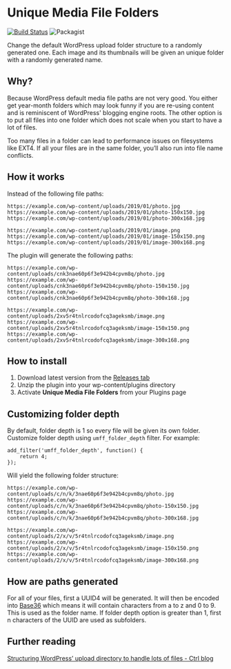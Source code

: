 # Unique Media File Folders

[![Build Status](https://travis-ci.com/CreunaFI/unique-media-file-folders.svg?branch=master)](https://travis-ci.com/CreunaFI/unique-media-file-folders) ![Packagist](https://img.shields.io/packagist/v/joppuyo/unique-media-file-folders.svg?style=flat)

Change the default WordPress upload folder structure to a randomly generated one. Each image and its thumbnails will be given an unique folder with a randomly generated name.

## Why?

Because WordPress default media file paths are not very good. You either get year-month folders which may look funny if you are re-using content and is reminiscent of WordPress' blogging engine roots. The other option is to put all files into one folder which does not scale when you start to have a lot of files.

Too many files in a folder can lead to performance issues on filesystems like EXT4. If all your files are in the same folder, you’ll also run into file name conflicts.

## How it works

Instead of the following file paths:

```
https://example.com/wp-content/uploads/2019/01/photo.jpg
https://example.com/wp-content/uploads/2019/01/photo-150x150.jpg
https://example.com/wp-content/uploads/2019/01/photo-300x168.jpg

https://example.com/wp-content/uploads/2019/01/image.png
https://example.com/wp-content/uploads/2019/01/image-150x150.png
https://example.com/wp-content/uploads/2019/01/image-300x168.png
```

The plugin will generate the following paths:

```
https://example.com/wp-content/uploads/cnk3nae60p6f3e942b4cpvm8q/photo.jpg
https://example.com/wp-content/uploads/cnk3nae60p6f3e942b4cpvm8q/photo-150x150.jpg
https://example.com/wp-content/uploads/cnk3nae60p6f3e942b4cpvm8q/photo-300x168.jpg

https://example.com/wp-content/uploads/2xv5r4tnlrcodofcq3ageksmb/image.png
https://example.com/wp-content/uploads/2xv5r4tnlrcodofcq3ageksmb/image-150x150.png
https://example.com/wp-content/uploads/2xv5r4tnlrcodofcq3ageksmb/image-300x168.png
```

## How to install

1. Download latest version from the [Releases tab](https://github.com/CreunaFI/unique-media-file-folders/releases)
2. Unzip the plugin into your wp-content/plugins directory
3. Activate **Unique Media File Folders** from your Plugins page

## Customizing folder depth

By default, folder depth is 1 so every file will be given its own folder. Customize folder depth using `umff_folder_depth` filter. For example:

```
add_filter('umff_folder_depth', function() {
    return 4;
});
```

Will yield the following folder structure:

```
https://example.com/wp-content/uploads/c/n/k/3nae60p6f3e942b4cpvm8q/photo.jpg
https://example.com/wp-content/uploads/c/n/k/3nae60p6f3e942b4cpvm8q/photo-150x150.jpg
https://example.com/wp-content/uploads/c/n/k/3nae60p6f3e942b4cpvm8q/photo-300x168.jpg

https://example.com/wp-content/uploads/2/x/v/5r4tnlrcodofcq3ageksmb/image.png
https://example.com/wp-content/uploads/2/x/v/5r4tnlrcodofcq3ageksmb/image-150x150.png
https://example.com/wp-content/uploads/2/x/v/5r4tnlrcodofcq3ageksmb/image-300x168.png
```

## How are paths generated

For all of your files, first a UUID4 will be generated. It will then be encoded into [Base36](https://en.wikipedia.org/wiki/Base36) which means it will contain characters from a to z and 0 to 9. This is used as the folder name. If folder depth option is greater than 1, first n characters of the UUID are used as subfolders.

## Further reading

[Structuring WordPress’ upload directory to handle lots of files - Ctrl blog](https://www.ctrl.blog/entry/wp-content-uploads)
